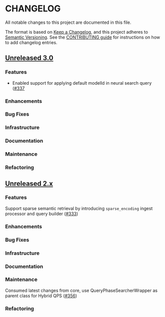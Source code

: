 # CHANGELOG
All notable changes to this project are documented in this file.

The format is based on [Keep a Changelog](https://keepachangelog.com/en/1.0.0/), and this project adheres to [Semantic Versioning](https://semver.org/spec/v2.0.0.html). See the [CONTRIBUTING guide](./CONTRIBUTING.md#Changelog) for instructions on how to add changelog entries.

## [Unreleased 3.0](https://github.com/opensearch-project/neural-search/compare/2.x...HEAD)
### Features
- Enabled support for applying default modelId in neural search query ([#337](https://github.com/opensearch-project/neural-search/pull/337)
### Enhancements
### Bug Fixes
### Infrastructure
### Documentation
### Maintenance
### Refactoring

## [Unreleased 2.x](https://github.com/opensearch-project/neural-search/compare/2.10...2.x)
### Features
Support sparse semantic retrieval by introducing `sparse_encoding` ingest processor and query builder ([#333](https://github.com/opensearch-project/neural-search/pull/333))
### Enhancements
### Bug Fixes
### Infrastructure
### Documentation
### Maintenance
Consumed latest changes from core, use QueryPhaseSearcherWrapper as parent class for Hybrid QPS ([#356](https://github.com/opensearch-project/neural-search/pull/356))
### Refactoring

